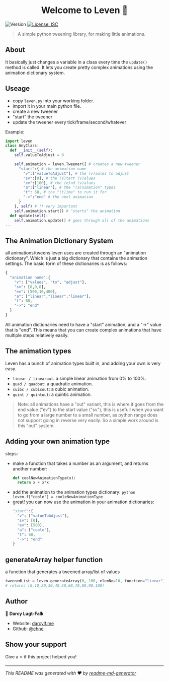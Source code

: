 <h1 align="center">
  Welcome to Leven 👋
</h1>
<p>
  <img alt="Version" src="https://img.shields.io/badge/version-0.1.0-blue.svg?cacheSeconds=2592000" />
  <a href="#" target="https://github.com/ehne/leven/blob/master/LICENSE.md">
    <img alt="License: ISC" src="https://img.shields.io/github/license/ehne/leven" />
  </a>
</p>

> A simple python tweening library, for making little animations.

## About
It basically just changes a variable in a class every time the `update()` method is called. It lets you create pretty complex animations using the animation dictionary system.

## Useage
  * copy `leven.py` into your working folder. 
  * import it in your main python file. 
  * create a new tweener
  * "start" the tweener
  * update the tweener every tick/frame/second/whatever

Example:
```python
import leven
class AnyClass:
  def __init__(self):
    self.valueToAdjust = 0

    self.animation = leven.Tweener({ # creates a new tweener
      "start":{ # the animation name
        "v":["valueToAdjust"], # the (v)aules to adjust
        "sv":[0], # the (s)tart (v)alues
        "ev":[100], # the (e)nd (v)alues
        "a":["linear"], # the "(a)nimation" types
        "t": 60, # the "(t)ime" to run it for
        "->":"end" # the next animation
      }
    }, self) # !! very important
    self.animation.start() # "starts" the animation
  def update(self):
    self.animation.update() # goes through all of the animations
...
```

## The Animation Dictionary System
all animations/tweens leven uses are created through an "animation dictionary". Which is just a big dictionary that contains the animation settings. The basic form of these dictionaries is as follows:
```python
{
  "animation name":{
    "v": ["values", "to", "adjust"],
    "sv": [0,0,0],
    "ev": [500,10,400],
    "a": ["linear","linear","linear"],
    "t": 60,
    "->": "end"
  }
}
```
All animation dictionaries need to have a "start" animation, and a "->" value that is "end".
This means that you can create complex animations that have multiple steps relatively easily.

## The animation types
Leven has a bunch of animation types built in, and adding your own is very easy.
  * `linear / linearout`: a simple linear animation from 0% to 100%.
  * `quad / quadout`: a quadratic animation.
  * `cuibc / cubicout`: a cubic animation.
  * `quint / quintout`: a quintic animation.
> Note: all animations have a "out" variant, this is where it goes from the end value ("ev") to the start value ("sv"), this is usefull when you want to go from a large number to a small number, as python range does not support going in reverse very easily. So a simple work around is this "out" system.

## Adding your own animation type
steps:
  * make a function that takes a number as an argument, and returns another number:
    ```python
    def coolNewAnimationType(x):
      return x + x*x
    ```
  *  add the animation to the animation types dictionary:
    ```python
    leven.f["coole"] = cooleNewAnimationType
    ```
  * great! you can now use the animation in your animation dictionaries:
    ```python
    "start":{
      "v": ["valueToAdjust"],
      "sv": [0],
      "ev": [500],
      "a": ["coole"],
      "t": 60,
      "->": "end"
    }
    ```

## generateArray helper function
a function that generates a tweened array/list of values
```python
tweenedList = leven.generateArray(0, 100, elemNo=10, function="linear")
# returns [0,10,20,30,40,50,60,70,80,90,100]
```

## Author

👤 **Darcy Lugt-Falk**

* Website: [darcylf.me](https://darcylf.me)
* Github: [@ehne](https://github.com/ehne)

## Show your support

Give a ⭐️ if this project helped you!

***
_This README was generated with ❤️ by [readme-md-generator](https://github.com/kefranabg/readme-md-generator)_